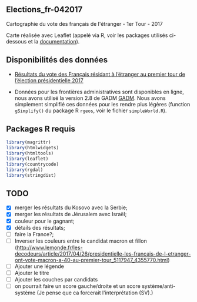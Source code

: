 ## Elections_fr-042017
Cartographie du vote des français de l'étranger - 1er Tour - 2017

Carte réalisée avec Leaflet (appelé via R, voir les packages utilisés ci-dessous et la [documentation](https://rstudio.github.io/leaflet/)).


## Disponibilités des données

- [Résultats du vote des Français résidant à l’étranger au premier tour de l’élection présidentielle 2017](
https://www.data.gouv.fr/fr/datasets/resultats-du-vote-des-francais-residant-a-letranger-au-premier-tour-de-lelection-presidentielle-2017/)

- Données pour les frontières administratives sont disponibles en ligne, nous avons utilisé la version 2.8 de GADM [GADM](ttp://www.gadm.org/version2). Nous avons simplement simplifié ces données pour les rendre plus légères (function `gSimplify()` du package R `rgeos`, voir le fichier `simpleWorld.R`).


## Packages R requis

```r
library(magrittr)
library(htmlwidgets)
library(htmltools)
library(leaflet)
library(countrycode)
library(rgdal)
library(stringdist)
```

## TODO

- [X] merger les résultats du Kosovo avec la Serbie;
- [X] merger les résultats de Jérusalem avec Israël;
- [X] couleur pour le gagnant;
- [X] détails des résultats;
- [ ] faire la France?;
- [ ] Inverser les couleurs entre le candidat macron et fillon (http://www.lemonde.fr/les-decodeurs/article/2017/04/26/presidentielle-les-francais-de-l-etranger-ont-vote-macron-a-40-au-premier-tour_5117947_4355770.html)
- [ ] Ajouter une légende
- [ ] Ajouter le titre
- [ ] Ajouter les couches par candidats
- [ ] on pourrait faire un score gauche/droite et un score système/anti-système (Je pense que ca forcerait l'interprétation (SV).)
